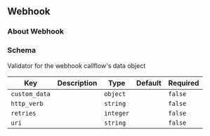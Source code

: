 ## Webhook

### About Webhook

### Schema

Validator for the webhook callflow's data object

Key | Description | Type | Default | Required
--- | ----------- | ---- | ------- | --------
`custom_data` |  | `object` |   | `false`
`http_verb` |  | `string` |   | `false`
`retries` |  | `integer` |   | `false`
`uri` |  | `string` |   | `false`
